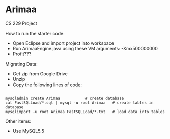 Arimaa
======

CS 229 Project

How to run the starter code:
- Open Eclipse and import project into workspace
- Run ArimaaEngine.java using these VM arguments: -Xmx500000000
- Profit???

Migrating Data:
- Get zip from Google Drive
- Unzip
- Copy the following lines of code:

<pre><code>
mysqladmin create Arimaa           # create database
cat FastSQLLoad/*.sql | mysql -u root Arimaa   # create tables in database
mysqlimport -u root Arimaa FastSQLLoad/*.txt   # load data into tables
</code></pre>

Other items: 
- Use MySQL5.5
